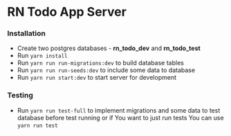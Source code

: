 # RN Todo App Server

### Installation

- Create two postgres databases - **rn_todo_dev** and **rn_todo_test**
- Run `yarn install`
- Run `yarn run run-migrations:dev` to build database tables
- Run `yarn run run-seeds:dev` to include some data to database
- Run `yarn run start:dev` to start server for development

### Testing
- Run `yarn run test-full` to implement migrations and some data to test database before test running or if You want to just run tests You can use `yarn run test`